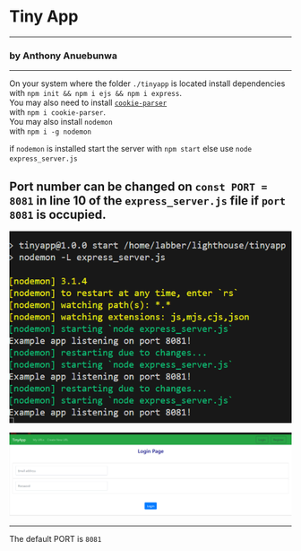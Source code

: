 # Tiny App 
---
### by Anthony Anuebunwa
---
On your system where the folder `./tinyapp` is located install dependencies with ```npm init && npm i ejs && npm i express```.</br>
You may also need to install [`cookie-parser`](https://github.com/expressjs/cookie-parser) </br> with ```npm i cookie-parser```.</br>
You may also install `nodemon` </br> with ```npm i -g nodemon```

if `nodemon` is installed start the server with ```npm start```
else use ```node express_server.js```

Port number can be changed on ```const PORT = 8081``` in line 10 of the ```express_server.js``` file if `port 8081` is occupied.
---
![Image1](./tinyapp.png)

![Image2](./tinyapp2.png)


---
The default PORT is `8081`

